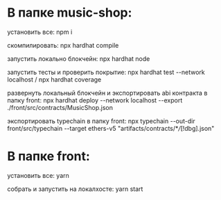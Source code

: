 # В папке music-shop:

установить все: npm i

скомпилировать: npx hardhat compile

запустить локально блокчейн: npx hardhat node

запустить тесты и проверить покрытие: npx hardhat test --network localhost / npx hardhat coverage

развернуть локальный блокчейн и экспортировать abi контракта в папку front: npx hardhat deploy --network localhost --export ./front/src/contracts/MusicShop.json

экспортировать typechain в папку front: npx typechain --out-dir front/src/typechain --target ethers-v5 "artifacts/contracts/\*_/_[!dbg].json"

# В папке front:

установить все: yarn

собрать и запустить на локалхосте: yarn start
